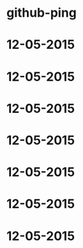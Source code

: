 # github-ping


# 12-05-2015
# 12-05-2015
# 12-05-2015
# 12-05-2015
# 12-05-2015
# 12-05-2015
# 12-05-2015
